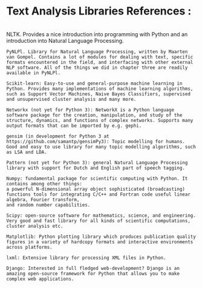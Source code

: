 
# Text Analysis Libraries References :

    
    NLTK. Provides a nice introduction into programming with Python and an introduction into Natural Language Processing.
    
    PyNLPl. Library for Natural Language Processing, written by Maarten van Gompel. Contains a lot of modules for dealing with text, specific formats encountered in the field, and interfacing with other external NLP software. All of the things we did in chapter three are readily available in PyNLPl.
    
    Scikit-learn: Easy-to-use and general-purpose machine learning in Python. Provides many implementations of machine learning algorithms, such as Support Vector Machines, Naive Bayes Classifiers, supervised and unsupervised cluster analysis and many more.
    
    Networkx (not yet for Python 3): NetworkX is a Python language software package for the creation, manipulation, and study of the structure, dynamics, and functions of complex networks. Supports many output formats that can be imported by e.g. gephi.
    
    gensim (in development for Python 3 at https://github.com/samantp/gensimPy3): Topic modelling for humans. Good and easy to use library for many topic modelling algorithms, such as LSA and LDA.
    
    Pattern (not yet for Python 3): general Natural Language Processing library with support for Dutch and English part of speech tagging.
    
    Numpy: fundamental package for scientific computing with Python. It contains among other things:
    a powerful N-dimensional array object sophisticated (broadcasting) functions tools for integrating C/C++ and Fortran code useful linear algebra, Fourier transform,
    and random number capabilities.
    
    Scipy: open-source software for mathematics, science, and engineering. Very good and fast library for all kinds of scientific computations, cluster analysis etc.
    
    Matplotlib: Python plotting library which produces publication quality figures in a variety of hardcopy formats and interactive environments across platforms.
    
    lxml: Extensive library for processing XML files in Python.
    
    Django: Interested in full fledged web-development? Django is an amazing open-source framework for Python that allows you to make complex web applications.
